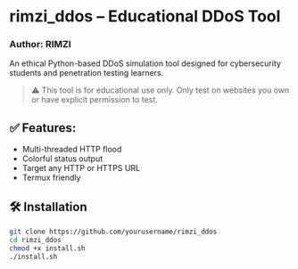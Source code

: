 # rimzi_ddos – Educational DDoS Tool

### Author: RIMZI

An ethical Python-based DDoS simulation tool designed for cybersecurity students and penetration testing learners.

> ⚠️ This tool is for educational use only. Only test on websites you own or have explicit permission to test.

## ✅ Features:
- Multi-threaded HTTP flood
- Colorful status output
- Target any HTTP or HTTPS URL
- Termux friendly

## 🛠 Installation

```bash
git clone https://github.com/yourusername/rimzi_ddos
cd rimzi_ddos
chmod +x install.sh
./install.sh
